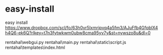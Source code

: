 # easy-install
easy install
https://www.dropbox.com/scl/fo/63h0vr5lxmrjpvq4a5fm3/AJuFfb4GfpblX4h4Q6-ek6Q?rlkey=t7n3fytwkwm0ubw8cma95yv7y&st=nywszo8u&dl=0

rentahal\webgui.py
rentahal\main.py
rentahal\static\script.js
rentahal\templates\index.html
